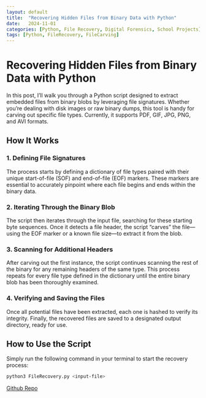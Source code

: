 ```yaml
---
layout: default
title:  "Recovering Hidden Files from Binary Data with Python"
date:   2024-11-01
categories: [Python, File Recovery, Digital Forensics, School Projects]
tags: [Python, FileRecovery, FileCarving]
---
```


# Recovering Hidden Files from Binary Data with Python

In this post, I’ll walk you through a Python script designed to extract embedded files from binary blobs by leveraging file signatures. Whether you’re dealing with disk images or raw binary dumps, this tool is handy for carving out specific file types. Currently, it supports PDF, GIF, JPG, PNG, and AVI formats.

## How It Works

### 1. Defining File Signatures

The process starts by defining a dictionary of file types paired with their unique start-of-file (SOF) and end-of-file (EOF) markers. These markers are essential to accurately pinpoint where each file begins and ends within the binary data.

### 2. Iterating Through the Binary Blob

The script then iterates through the input file, searching for these starting byte sequences. Once it detects a file header, the script “carves” the file—using the EOF marker or a known file size—to extract it from the blob.

### 3. Scanning for Additional Headers

After carving out the first instance, the script continues scanning the rest of the binary for any remaining headers of the same type. This process repeats for every file type defined in the dictionary until the entire binary blob has been thoroughly examined.

### 4. Verifying and Saving the Files

Once all potential files have been extracted, each one is hashed to verify its integrity. Finally, the recovered files are saved to a designated output directory, ready for use.

## How to Use the Script

Simply run the following command in your terminal to start the recovery process:

```bash
python3 FileRecovery.py <input-file>
```
[Github Repo](https://github.com/TheStair/FileRecovery)